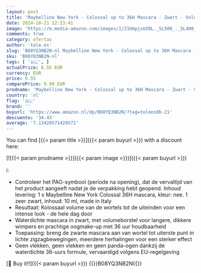 ```yaml
---
layout: post
title: 'Maybelline New York - Colossal up to 36H Mascara - Zwart - Volume Mascara - 10 7 ml'
date: 2024-10-21 12:23:41
image: 'https://m.media-amazon.com/images/I/21Umpjsm30L._SL500_._SL400_.jpg'
comments: true
category: ofertas
author: 'tole.es'
slug: 'B08YQ3NB2N-nl Maybelline New York - Colossal up to 36H Mascara - Zwart -...'
sku: 'B08YQ3NB2N-nl'
tags: [ '🇳🇱', ]
actualPrice: 6.55 EUR
currency: EUR
price: 6.55
comparePrice: 9.99 EUR
prodname: 'Maybelline New York - Colossal up to 36H Mascara - Zwart - Volume Mascara - 10 7 ml'
country: 'nl'
flag: '🇳🇱'
brand: ''
buyurl: 'https://www.amazon.nl/dp/B08YQ3NB2N/?tag=tolees0b-21'
descuento: '34.43'
average: '7.13428571428572'
---
```


You can find [{{< param title >}}]({{< param buyurl >}}) with a discount here:

[![{{< param prodname >}}]({{< param image >}})]({{< param buyurl >}})

ℹ️:

- Controleer het PAO-symbool (periode na opening), dat de vervaltijd van het product aangeeft nadat je de verpakking hebt geopend. Inhoud levering: 1 x Maybelline New York Colossal 36H mascara, kleur: nee. 1 zeer zwart, inhoud: 10 ml, made in Italy
- Resultaat: Kolossaal volume van de wortels tot de uiteinden voor een intense look - de hele dag door
- Waterdichte mascara in zwart, met volumeborstel voor langere, dikkere wimpers en prachtige oogmake-up met 36 uur houdbaarheid
- Toepassing: breng de zwarte mascara aan van wortel tot uiterste punt in lichte zigzagbewegingen, meerdere herhalingen voor een sterker effect
- Geen vlekken, geen vlekken en geen panda-ogen dankzij de waterdichte 36-uurs formule, vervaardigd volgens EU-regelgeving

[🛒 Buy it!!]({{< param buyurl >}})
{{<world>}}B08YQ3NB2N{{</world>}}
